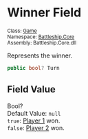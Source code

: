 # Winner Field

<sub>Class: [Game](../Game.md)  
Namespace: [Battleship.Core](../../Battleship.Core.md)  
Assembly: Battleship.Core.dll</sub>

Represents the winner.

```cs
public bool? Turn
```

## Field Value

Bool?  
Default Value: `null`  
`true`: [Player 1](Player1.md) won.  
`false`: [Player 2](Player2.md) won.